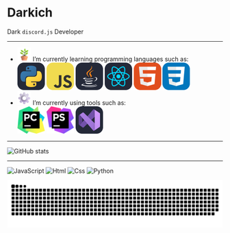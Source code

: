 # Darkich
Dark ``discord.js`` Developer

---

- <img src='https://github.com/microsoft/fluentui-emoji/blob/main/assets/Potted%20plant/3D/potted_plant_3d.png' style='height: 32px; width: auto;'> I’m currently learning programming languages such as: \
<img src='https://github.com/Tsprnay/icons/blob/main/icons/Python-Dark.svg' style='height: 64px; widht: auto;'> <img src='https://github.com/Tsprnay/icons/blob/main/icons/JavaScript.svg' style='height: 64px; widht: auto;'> <img src='https://github.com/Tsprnay/icons/blob/main/icons/Java-Dark.svg' style='height: 64px; widht: auto;'> <img src='https://github.com/Tsprnay/icons/blob/main/icons/React-Dark.svg' style='height: 64px; widht: auto;'> <img src='https://github.com/Tsprnay/icons/blob/main/icons/HTML.svg' style='height: 64px; widht: auto;'> <img src='https://github.com/Tsprnay/icons/blob/main/icons/CSS.svg' style='height: 64px; widht: auto;'>
- <img src='https://github.com/microsoft/fluentui-emoji/blob/main/assets/Gear/3D/gear_3d.png' style='height: 32px; width: auto;'> I’m currently using tools such as: \
<img src='https://github.com/Tsprnay/icons/blob/main/icons/PyCharm_Icon.svg' style='height: 64px; widht: auto;'> <img src='https://github.com/Tsprnay/icons/blob/main/icons/PhpStorm_Icon.svg' style='height: 64px; widht: auto;'> <img src='https://github.com/Tsprnay/icons/blob/main/icons/VisualStudio-Dark.svg' style='height: 64px; widht: auto;'> 


---

![GitHub stats](https://github-readme-stats.vercel.app/api?username=darkichJs&show_icons=true&theme=radical)

---

![JavaScript](https://img.shields.io/badge/-JavaScript-090909?style=for-the-badge&logo=JavaScript)
![Html](https://img.shields.io/badge/-html-090909?style=for-the-badge&logo=html5)
![Css](https://img.shields.io/badge/-Css-090909?style=for-the-badge&logo=css3)
![Python](https://img.shields.io/badge/-Python-090909?style=for-the-badge&logo=Python)

![](https://github.com/Tsprnay/Tsprnay/blob/output/github-contribution-grid-snake-dark.svg)
